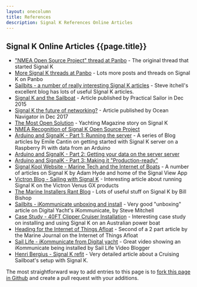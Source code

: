 ```yaml
---
layout: onecolumn
title: References
description: Signal K References Online Articles
---
```


## Signal K Online Articles {{page.title}}

- ["NMEA Open Source Project" thread at Panbo](http://www.panbo.com/forum/2010/09/nmea-open-source-project.html) - The original thread that started Signal K
- [More Signal K threads at Panbo](https://www.panbo.com/?s=signal+K) - Lots more posts and threads on Signal K on Panbo
- [Sailbits - a number of really interesting Signal K articles](https://seabits.com/?s=signal+k) - Steve itchell's excellent blog has lots of useful SIgnal K articles.
- [Signal K and the Sailboat](https://www.practical-sailor.com/issues/37_60/features/Signal-K-and-the-Sailboat_11878-1.html) - Article published by Practical Sailor in Dec 2015
- [Signal K the future of networking?](http://www.oceannavigator.com/November-December-2017/The-future-of-networking/) - Article published by Ocean Navigator in Dec 2017
- [The Most Open Solution](http://www.yachtingmagazine.com/most-open-solution) - Yachting Magazine story on Signal K
- [NMEA Recognition of Signal K Open Source Project](http://www.nmea.org/content/nmea_signal_k/nmea_signal_k.asp)
- [Arduino and SignalK - Part 1: Running the server](http://blog.emilecantin.com/web/sysadmin/iot/javascript/sailing/2016/02/19/arduino-signalk-part-1.html) - A series of Blog articles by Emile Cantin on getting started with Signal K server on a Raspberry Pi with data from an Arduino
- [Arduino and SignalK - Part 2: Getting your data on the server server](https://blog.emilecantin.com/web/sysadmin/iot/javascript/sailing/2016/03/19/arduino-signalk-part-2.html)
- [Arduino and SignalK - Part 3: Making it "Production-ready"](https://blog.emilecantin.com/web/sysadmin/iot/javascript/sailing/2016/08/03/arduino-signalk-part-3.html)
- [Signal Kool Website - Marine Tech and the Internet of Boats](https://signalkool.com/) - A number of articles on Signal K by Adam Hyde and home of the Signal View App
- [Victron Blog - Sailing with Signal K](https://www.victronenergy.com/blog/2019/06/13/sailing-with-signal-k/) - Interesting article about running Signal K on the Victron Venus GX products
- [The Marine Installers Rant Blog](http://themarineinstallersrant.blogspot.co.uk/search?q=signal+k) - Lots of useful stuff on Signal K by Bill Bishop
- [Sailbits - iKommunicate unboxing and install](https://sailbits.com/ikommunicate-unboxing-install/) - Very good "unboxing" article on Digital Yacht's iKommunicate, by Steve Mitchell
- [Case Study - 40FT Clipper Cruiser Installation](http://www.signalk.com.au/applications-uses/84-case-study-40ft-clipper-cruiser-installation) - Interesting case study on installing and using Signal K on an Australian power boat
- [Heading for the Internet of Things Afloat](https://www.marineelectronicsjournal.com/content/newsm/news.asp?show=VIEW&a=188) - Second of a 2 part article by the Marine Journal on the Internet of Things Afloat
- [Sail Life - iKommunicate from Digital yacht](https://www.youtube.com/watch?v=iMVsoCmwuMg) - Great video showing an iKommunicate being installed by Sail Life Video Blogger
- [Henri Bergius - Signal K refit](https://bergie.iki.fi/blog/signalk-boat-iot/) - Very detailed article about a Cruising Sailboat's setup with Signal K.

The most straightforward way to add entries to this page is to [fork this page in Github](https://github.com/SignalK/signalk.github.io/blob/master/references.md) and create a pull request with your additions.
